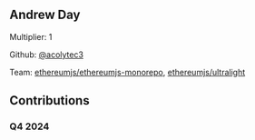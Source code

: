 
## Andrew Day
Multiplier: 1

Github: [@acolytec3](https://github.com/acolytec3)

Team: [ethereumjs/ethereumjs-monorepo](https://github.com/ethereumjs/ethereumjs-monorepo/pulls?q=is%3Apr+author%3Aacolytec3+), [ethereumjs/ultralight](https://github.com/ethereumjs/ultralight/pulls?q=is%3Apr+author%3Aacolytec3+)

## Contributions

### Q4 2024

